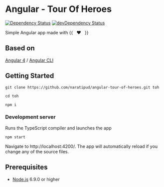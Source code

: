 # Angular - Tour Of Heroes

[![Dependency Status][david-badge]][david-badge-url]
[![devDependency Status][david-dev-badge]][david-dev-badge-url]

Simple Angular app made with {{ &nbsp; :heart: &nbsp; }}

## Based on

[Angular 4](https://angular.io/) / [Angular CLI](https://github.com/angular/angular-cli)

## Getting Started

```
git clone https://github.com/naratipud/angular-tour-of-heroes.git toh

cd toh

npm i
```

### Development server

Runs the TypeScript compiler and launches the app

```
npm start
```

Navigate to http://localhost:4200/. The app will automatically reload if you change any of the source files.

## Prerequisites

* [Node.js](https://nodejs.org/en/) 6.9.0 or higher

[david-badge]: https://david-dm.org/naratipud/angular-tour-of-heroes.svg
[david-badge-url]: https://david-dm.org/naratipud/angular-tour-of-heroes
[david-dev-badge]: https://david-dm.org/naratipud/angular-tour-of-heroes/dev-status.svg
[david-dev-badge-url]: https://david-dm.org/naratipud/angular-tour-of-heroes?type=dev
